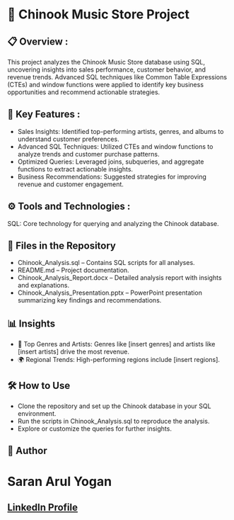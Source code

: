 # 🎵 **Chinook Music Store Project**

## 📋 Overview :
This project analyzes the Chinook Music Store database using SQL, uncovering insights into sales performance, customer behavior, and revenue trends. Advanced SQL techniques like Common Table Expressions (CTEs) and window functions were applied to identify key business opportunities and recommend actionable strategies.

## 🚀 Key Features :
- Sales Insights: Identified top-performing artists, genres, and albums to understand customer preferences.
- Advanced SQL Techniques: Utilized CTEs and window functions to analyze trends and customer purchase patterns.
- Optimized Queries: Leveraged joins, subqueries, and aggregate functions to extract actionable insights.
- Business Recommendations: Suggested strategies for improving revenue and customer engagement.

## ⚙️ Tools and Technologies :
SQL: Core technology for querying and analyzing the Chinook database.

## 📁 Files in the Repository
- Chinook_Analysis.sql – Contains SQL scripts for all analyses.
- README.md – Project documentation.
- Chinook_Analysis_Report.docx – Detailed analysis report with insights and explanations.
- Chinook_Analysis_Presentation.pptx – PowerPoint presentation summarizing key findings and recommendations.

## 📊 Insights
- 🎸 Top Genres and Artists: Genres like [insert genres] and artists like [insert artists] drive the most revenue.
- 🌍 Regional Trends: High-performing regions include [insert regions].

## 🛠 How to Use
- Clone the repository and set up the Chinook database in your SQL environment.
- Run the scripts in Chinook_Analysis.sql to reproduce the analysis.
- Explore or customize the queries for further insights.

## 👤 Author
# Saran Arul Yogan
## [LinkedIn Profile](https://github.com/saranRioDeveloper/Chinook_Music_Store) 
